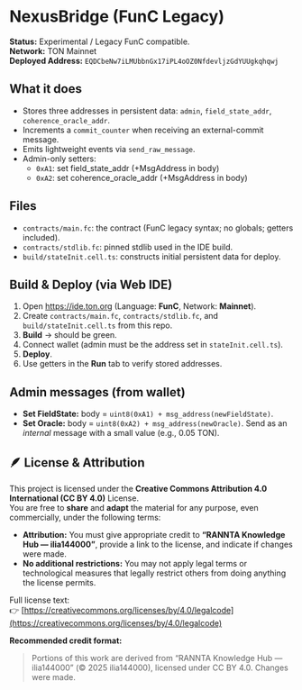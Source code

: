 # NexusBridge (FunC Legacy)

**Status:** Experimental / Legacy FunC compatible.  
**Network:** TON Mainnet  
**Deployed Address:** `EQDCbeNw7iLMUbbnGx17iPL4oOZ0NfdevljzGdYUUgkqhqwj`

## What it does
- Stores three addresses in persistent data: `admin`, `field_state_addr`, `coherence_oracle_addr`.
- Increments a `commit_counter` when receiving an external-commit message.
- Emits lightweight events via `send_raw_message`.
- Admin-only setters:
  - `0xA1`: set field_state_addr (+MsgAddress in body)
  - `0xA2`: set coherence_oracle_addr (+MsgAddress in body)

## Files
- `contracts/main.fc`: the contract (FunC legacy syntax; no globals; getters included).
- `contracts/stdlib.fc`: pinned stdlib used in the IDE build.
- `build/stateInit.cell.ts`: constructs initial persistent data for deploy.

## Build & Deploy (via Web IDE)
1. Open https://ide.ton.org (Language: **FunC**, Network: **Mainnet**).
2. Create `contracts/main.fc`, `contracts/stdlib.fc`, and `build/stateInit.cell.ts` from this repo.
3. **Build** → should be green.
4. Connect wallet (admin must be the address set in `stateInit.cell.ts`).
5. **Deploy**.  
6. Use getters in the **Run** tab to verify stored addresses.

## Admin messages (from wallet)
- **Set FieldState:** body = `uint8(0xA1) + msg_address(newFieldState)`.
- **Set Oracle:** body = `uint8(0xA2) + msg_address(newOracle)`.
Send as an *internal* message with a small value (e.g., 0.05 TON).

## 🪶 License & Attribution

This project is licensed under the **Creative Commons Attribution 4.0 International (CC BY 4.0)** License.  
You are free to **share** and **adapt** the material for any purpose, even commercially, under the following terms:

- **Attribution:** You must give appropriate credit to **“RANNTA Knowledge Hub — ilia144000”**, provide a link to the license, and indicate if changes were made.  
- **No additional restrictions:** You may not apply legal terms or technological measures that legally restrict others from doing anything the license permits.

Full license text:  
👉 [https://creativecommons.org/licenses/by/4.0/legalcode](https://creativecommons.org/licenses/by/4.0/legalcode)

**Recommended credit format:**
> Portions of this work are derived from “RANNTA Knowledge Hub — ilia144000” (© 2025 ilia144000), licensed under CC BY 4.0. Changes were made.

